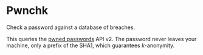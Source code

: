 # Pwnchk

Check a password against a database of breaches.

This queries the [pwned passwords](https://haveibeenpwned.com/Passwords) API v2. The password never leaves your machine, only a prefix of the SHA1, which guarantees _k_-anonymity.
